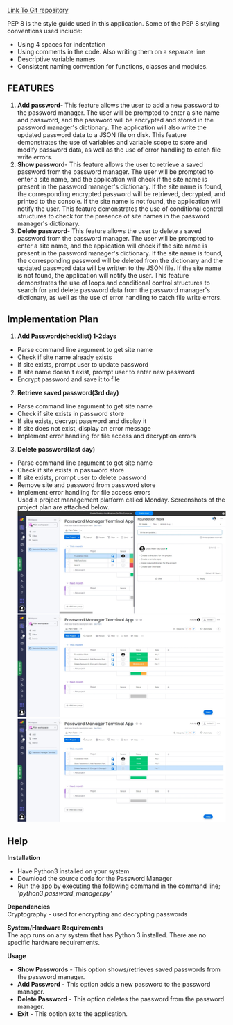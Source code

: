 [Link To Git repository](https://github.com/Duotduot/password-manager)

PEP 8 is the style guide used in this application. Some of the PEP 8 styling conventions used include:  
- Using 4 spaces for indentation  
- Using comments in the code. Also writing them on a separate line  
- Descriptive variable names  
- Consistent naming convention for functions, classes and modules.  

## FEATURES  
1. **Add password**- This feature allows the user to add a new password to the password manager. The user will be prompted to enter a site name and password, and the password will be encrypted and stored in the password manager's dictionary. The application will also write the updated password data to a JSON file on disk. This feature demonstrates the use of variables and variable scope to store and modify password data, as well as the use of error handling to catch file write errors.  
2. **Show password**- This feature allows the user to retrieve a saved password from the password manager. The user will be prompted to enter a site name, and the application will check if the site name is present in the password manager's dictionary. If the site name is found, the corresponding encrypted password will be retrieved, decrypted, and printed to the console. If the site name is not found, the application will notify the user. This feature demonstrates the use of conditional control structures to check for the presence of site names in the password manager's dictionary.   
3. **Delete password**- This feature allows the user to delete a saved password from the password manager. The user will be prompted to enter a site name, and the application will check if the site name is present in the password manager's dictionary. If the site name is found, the corresponding password will be deleted from the dictionary and the updated password data will be written to the JSON file. If the site name is not found, the application will notify the user. This feature demonstrates the use of loops and conditional control structures to search for and delete password data from the password manager's dictionary, as well as the use of error handling to catch file write errors.  

## Implementation Plan  
1. **Add Password(checklist) 1-2days**  
- Parse command line argument to get site name  
- Check if site name already exists 
- If site exists, prompt user to update password  
- If site name doesn't exist, prompt user to enter new password  
- Encrypt password and save it to file  
2. **Retrieve saved password(3rd day)**  
- Parse command line argument to get site name  
- Check if site exists in password store  
- If site exists, decrypt password and display it  
- If site does not exist, display an error message  
- Implement error handling for file access and decryption errors  
3. **Delete password(last day)**  
- Parse command line argument to get site name  
- Check if site exists in password store  
- If site exists, prompt user to delete password  
- Remove site and password from password store  
- Implement error handling for file access errors  
Used a project management platform called Monday. Screenshots of the project plan are attached below.  
![Screenshot 1](./docs/screenshot_1.jpeg)
![Screenshot 2](./docs/screenshot_2.jpeg)
![Screenshot 3](./docs/screenshot_3.jpeg)  

## Help  
**Installation**  
- Have Python3 installed on your system  
- Download the source code for the Password Manager  
- Run the app by executing the following command in the command line; *'python3 password_manager.py'*

**Dependencies**  
Cryptography - used for encrypting and decrypting passwords 

**System/Hardware Requirements**  
The app runs on any system that has Python 3 installed. There are no specific hardware requirements.  
  
**Usage**  
- **Show Passwords** - This option shows/retrieves saved passwords from the password manager.  
- **Add Password** - This option adds a new password to the password manager.  
- **Delete Password** - This option deletes the password from the password manager.  
- **Exit** - This option exits the application.
